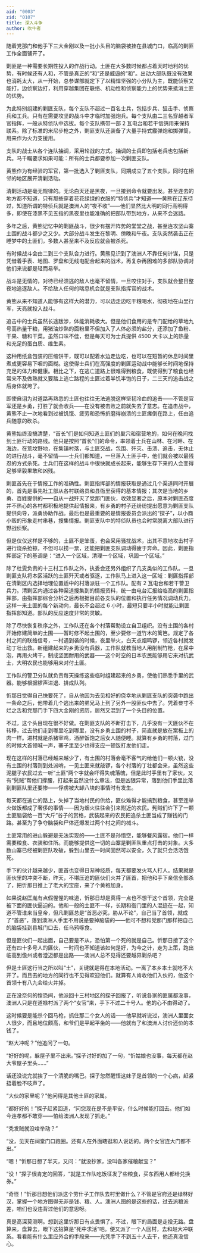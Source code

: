 ```yaml
---
aid: "0003"
zid: "0107"
title: 深入斗争
author: 吹牛者
---
```


随着党那门和他手下三大金刚以及一批小头目的脑袋被挂在县城门口，临高的剿匪工作全面铺开了。

剿匪是一种需要长期性投入的作战行动。土匪在大多数时候都占着天时地利的优势，有时候还有人和，不管是真正的“和”还是威逼的“和”。出动大部队既没有效果也消耗太大，从一开始，总参谋部就定下了以精悍坚强的小分队为主，既能侦察又能打，边侦察边打，利用穿越集团在联络、机动性和侦察能力上的优势来抵消土匪的优势。

为此特别组建的剿匪支队，每个支队不超过一百名士兵，包括步兵、狙击手、侦察兵和工兵。只有在需要攻坚的战斗中才临时加强炮兵。每个支队由二三名穿越者军官指挥，一般从特侦队中选拔。每个支队携带一部 2 瓦电台和若干信鸽用来保持联系。除了标准的米尼步枪之外，剿匪支队还装备了大量手持式霰弹炮和掷弹筒，用来作为火力支援用。

支队的战士从各个连队抽调，采用轮战的方式。抽调的士兵即包括老兵也包括新兵。马千瞩要求如果可能：所有的士兵都要参加一次剿匪支队。

黄熊作为有经验的军官，第一批选入了剿匪支队，同期成立了五个支队，同时在相邻的地区展开清剿活动。

清剿活动是毫无规律的。无论白天还是黑夜，一旦接到命令就要出发。甚至连去的地方都不知道，只有那些穿着花花绿绿的衣服的“特侦兵”才知道——黄熊在辽东待过，知道所谓的特侦兵就是澳洲人的“夜不收”——他们显然比大明的同行高明得多，即使在漆黑不见五指的黑夜里也能准确的把部队带到地方，从来不会迷路。

多年之后，黄熊记忆中的剿匪战斗，很少有摆开阵势的堂堂之战，甚至连攻坚山寨土围的战斗都少之又少。大部分战斗发生在黎明、傍晚和午夜。支队突然袭击正在睡梦中的土匪们，多数人甚至来不及反应就会被杀死。

有时候战斗会由二到三个支队合力进行。黄熊见识到了澳洲人不靠任何计谋，只是凭借着手表、地图、罗盘和无线电配合起来的战术，再复杂再困难的多部队协调对他们来说都是轻而易举。

战斗是无情的，对待已经溃逃的敌人也毫不留情，一旦咬住对手，支队就会整日整夜地追逐敌人。不给敌人任何的喘息机会就是支队指挥官的战术。

黄熊从来不知道人能够有这样大的潜力，可以边走边吃干粮喝水，彻夜地在山里行军，天亮就投入战斗。

追击中的士兵虽然长途跋涉，体能消耗极大。但是他们食用的是专门配给的草地九号高热量干粮，用猪油炒熟的面粉里不但加入了人体必须的盐分，还添加了鱼粉、干果、糖和干菜。虽然口味不佳，但是每天可为士兵提供 4500 大卡以上的热量和充足的蛋白质、维生素。

这种用纸盒包装的压缩饼干，既可以配着水边走边吃，也可以在短暂的休息时间里煮成更容易下咽的面糊。这使得士兵们在高强度的剿匪运动战中能够长时间地保持充足的体力和健康。相比之下，在逃亡道路上很难得到粮食，既使得到了粮食也经常来不及做熟就又要踏上逃亡路程的土匪过着半饥半饱的日子，二三天的追击战之后身体就垮了。

即使自诩为对道路再熟悉的土匪也往往无法逃脱这样坚韧冷血的追击——不管是官军还是乡勇，打胜了就会收兵——在没有被击败之前就失去了意志。在追击战中，黄熊不止一次地看到过被饥饿、疲劳和恐怖折磨得崩溃的土匪瘫倒在路上，任由追兵随意的砍杀。

黄熊始终没搞清楚，“首长”们是如何知道土匪们的巢穴和宿营地的，如何在晚间找到土匪行动的路线。他只是按照“首长”们的命令，率领着士兵在山林、在河畔、在海边，在荒坟野地，在集镇村落，与土匪交战，包围、歼灭、击溃、追击，无休止的进行战斗，毫不留情——士兵们都知道，一旦落入土匪手中，他们就会被以最残忍的方式杀死。士兵们在这样的战斗中很快就成长起来，能够生存下来的人会变得足够坚毅果敢和凶残。

剿匪首先在于情报工作的准确性。剿匪指挥部的情报获取是通过几个渠道同时开展的，首先是事先社工部从各村联络员和县衙里获得的基本情报；其次是当地的乡勇、百姓提供的——自从一战歼灭了党那门匪伙，收效显著之后，原本对剿匪态度并不热心的各村都积极地提供起情报来，有乡勇的村子还纷纷提出愿意为剿匪支队提供向导，派勇协助作战。最后也是最重要的是情报委员会派出的“探子”，以小商小贩的形象走村串巷，搜集情报。剿匪支队中的特侦队员也会时常脱离大部队进行野战侦察。

但是仅仅这样是不够的，土匪不是笨蛋，也会采用骚扰战术，出其不意地攻击村子进行烧杀抢掠，不但可以捞一票，还能把剿匪支队调动得疲于奔命。因此，剿匪指挥部定下的基调是：“进入一个区域，清理一个区域，巩固一个区域。”

除了杜雯负责的十三村工作队之外，执委会还另外组织了几支类似的工作队。一旦剿匪支队将本区活跃的土匪歼灭或者驱逐，工作队马上进入这一区域：剿匪指挥部在清剿区内选择地理位置适中的村落派驻一个工作队。配有 2 瓦电台和若干警卫兵力。清剿区内通过各种渠道搜集到的情报资料，统一由电台汇报给临高的剿匪指挥部，由指挥部综合分析之后再根据目前各支队的位置和执行任务情况调动兵力。这样一来土匪的每个新动向，最长不会超过 6 小时，最短只要半小时就能让剿匪指挥部知道。部队的反应速度非常的灵敏。

除了尽快恢复秩序之外，工作队还在各个村落帮助设立自卫组织。没有土围的各村开始修建简单的土围——暂时修不起土围的，至少要修一道竹木的篱笆。规定了各村之间的联络信号，一村遇到袭的时候，夜里举火，白天点烟鸣锣，领近各村就发动丁壮出救。新组建起来的乡勇没有兵器，工作队就教当地人用削制竹枪，在尿中泡，再用火烤干，制成坚固耐用的武器——这个时空的日本农民能够用它来对抗武士，大明农民也能够用来对付土匪。

工作队的警卫分队就负责每天操练这些临时组建起来的乡勇，使他们熟悉手里的武器。能够根据锣声进退、排成队列。

忻那日觉得自己快要死了，自从他因为去见相好的侥幸地从剿匪支队的突袭中跑出一条命之后，他带着几个逃出来的弟兄马上到了另外一股匪伙中去了。凭着叁寸不烂之舌和党那门手下四大金刚的资历，居然又混到了一个头目的位置。

不过，这个头目现在很不好做。在剿匪支队的不断打击下，几乎没有一天匪伙不在转移，过去他们走到哪里吃到哪里，没有乡勇土围的村子，简直就是放在案板上的肉一样。进村就是杀猪宰鸡，酒醉饭饱之后女人随便睡。就算有乡勇的村落，过门的时候大首领喊一声，寨子里至少也得支应一顿饭打发他们走。

现在这样的村落已经越来越少了，有土围的村落会毫不客气的给他们一顿火铳，没有土围的村落则到处派哨，一见土匪来就敲锣，各个村落的丁壮都会来，虽然这些泥腿子农民过去一听“土匪”两个字就会吓得失魂落魄，但是此时手里有了家伙，又有“髡贼”帮他们撑腰，打起来虽然没什么章法，但是凶狠异常，落到他们手里比落到剿匪队里还要惨——俘虏被大卸八块的事情时有发生。

每天都在逃亡的路上，失掉了当地村民的供给，匪伙难得才能搞到粮食，甚至连举火做饭都成了奢侈的事情——因为烟火往往会引来附近的农民。髡贼们许下了一颗土匪脑袋给一百“大斤”谷子的赏格，武装起来的农民把追杀土匪当成了赚钱的门路。甚至为了争夺脑袋和尸体还爆发过两个村之间的械斗。

土匪常用的进山躲避是无法实现的——土匪不是孙悟空，能够餐风露宿。他们一样需要粮食、衣装和住所。而能够提供这一切的山寨是剿匪队重点打击的对象。大多数山寨已经被剿匪队攻破，躲到山里去一时间固然可以安全，久了就只会活活饿死。

手下的伙计越来越少，匪首也变得日渐神经质，每天都要发火骂人打人。结果就是匪伙里的冲突不断，昨天，不堪压迫的匪伙们火并了匪首，把他和手下亲信全部杀了，把忻那日推上了老大的宝座，来了个黄袍加身。

如果说赵匡胤有点假惺惺的味道，忻那日却是真得一点也不想干这个首领，完全是被下面的匪伙逼迫的。他和一般的土匪不一样，长期和衙门里的人混迹在一起，知道不管谁来当皇帝，但凡剿匪总是“首恶必究，胁从不论”，自己当了首领，就成了“首恶”，落到澳洲人手里不用说是要掉脑袋的——他可不想和党那门那样把自己的脑袋挂到县城门口去，任乌鸦啄食。

但是匪伙们一起出面，自己要是不从，恐怕第一个死的就是自己。忻那日接了这个还有四十多号人的匪伙，一时间也不知道该如何是好，为今之计，走为上策，跑出临高到儋州或者澄迈都是出路——澳洲人总不见得还要越界剿杀吧？

但是土匪这行当之所以叫“土”，关键就是得在本地活动。一离了本乡本土就吃不大开了。而且去的地方的同行也不见得欢迎他们。就算有人肯收他们入伙的，他这个首领十有八九会给火并掉。

正在没奈何的惶恐间，他派回十三村地区的探子回报了，听说各家的匪属都没事，澳洲人只是在道禄村派了两个“女官”来，手下不过二十号人。他的心不由得动了。

这时候要是能杀个回马枪，抓住那二个女人的话——他早就听说过，澳洲人里面女人很少，而且地位颇高，和爷们是平起平坐的——他就有了和澳洲人讨价还价的本钱了。

“赵大冲呢？”他追问了一句。

“好好的呢，躲屋子里不出来。”探子讨好的加了一句，“忻姑娘也没事，每天都在赵大爷屋子里头……”

话还没说完就挨了一个清脆的嘴巴。探子忽然醒悟这妹子是首领的一个心病，赶紧捂着脸不吱声了。

“大伙的家里呢？”他问得是其他土匪的家属。

“都好好的！”探子赶紧回道，“问您现在是不是平安，什么时候能打回去。他们如今连孝都不敢穿——怕给澳洲人发现了抓走。”

“秃发贼就没啥举动？”

“没，见天在祠堂门口跑圈。还有人在外面瞎逛和人说话的。两个女官连大门都不出。”

“嗯！”忻那日想了半天，又问：“就没抄家，没叫各家催粮献宝？”

“没！”探子很肯定的回答，“就是工作队吃饭征发了些粮食，买东西用人都给兑换券。”

“奇怪！”忻那日想他们派这个劳什子工作队去村里做什么？不管是官府还是绿林好汉，掌握一个地方图得无非是钱、粮、人。澳洲人图的是这些的话，过去派粮派差，咱们也没违背过他们的意思呀。

真是高深莫测啊。想到这里忻那日有点畏惧了。不过，眼下的局面是走投无路。盘算来，盘算去，眼下这招算是“死中求活”吧。便又派了一个人回村，去和赵大冲联系。看看能有什么里应外合的手段来——光凭手下不到五十人去干，他还真没信心。
